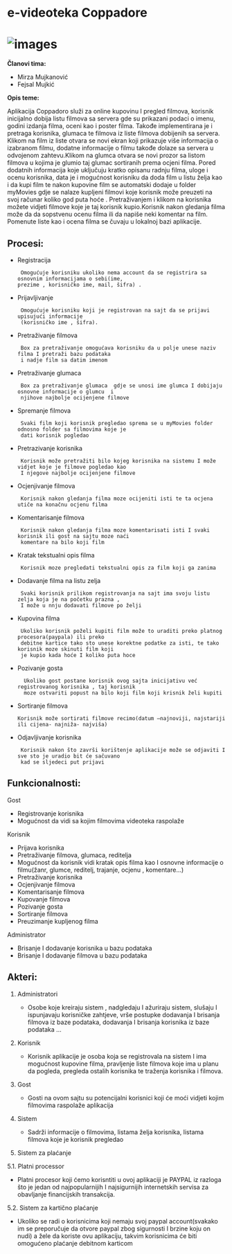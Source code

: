 # e-videoteka Coppadore
# ![images](https://user-images.githubusercontent.com/56490989/77188954-17ead400-6ad7-11ea-94eb-8b28a40de9c3.png)  
 

**Članovi tima:**
* Mirza Mujkanović
* Fejsal Mujkić

**Opis teme:**

Aplikacija Coppadoro služi za online kupovinu I pregled filmova, korisnik inicijalno dobija listu filmova sa servera gde su prikazani podaci o imenu, godini izdanja filma, oceni kao i poster filma. Takođe implementirana je i pretraga korisnika, glumaca te filmova iz liste filmova dobijenih sa servera. Klikom na film iz liste otvara se novi ekran koji prikazuje više informacija o izabranom filmu, dodatne informacije o filmu takođe dolaze sa servera u odvojenom zahtevu.Klikom na glumca otvara se novi prozor sa listom filmova u kojima je glumio taj glumac sortiranih prema ocjeni filma. Pored dodatnih informacija koje uključuju kratko opisanu radnju filma, uloge i ocenu korisnika, data je i mogućnost korisniku da doda film u listu želja kao i  da kupi film te nakon kupovine film se automatski dodaje u folder myMovies gdje se nalaze kupljeni filmovi koje korisnik može preuzeti na svoj računar koliko god puta hoće . Pretraživanjem i klikom na  korisnika možete vidjeti filmove koje je taj korisnik kupio.Korisnik nakon gledanja filma može da da sopstvenu ocenu filma ili da napiše neki komentar na film. Pomenute liste kao i ocena filma se čuvaju u lokalnoj bazi aplikacije.

## Procesi:
* Registracija 
       
       Omogućuje korisniku ukoliko nema account da se registrira sa osnovnim informacijama o sebi(ime,
      prezime , korisničko ime, mail, šifra) . 
* Prijavljivanje
       
       Omogućuje korisniku koji je registrovan na sajt da se prijavi upisujući informacije
       (korisničko ime , šifra).
* Pretraživanje filmova
       
       Box za pretraživanje omogućava korisniku da u polje unese naziv filma I pretraži bazu podataka 
       i nadje film sa datim imenom
* Pretraživanje glumaca 
       
       Box za pretraživanje glumaca  gdje se unosi ime glumca I dobijaju osnovne informacije o glumcu  i
       njihove najbolje ocijenjene filmove
* Spremanje filmova 
       
       Svaki film koji korisnik pregledao sprema se u myMovies folder odnosno folder sa filmovima koje je
       dati korisnik pogledao
* Pretrazivanje korisnika
       
       Korisnik može pretražiti bilo kojeg korisnika na sistemu I može vidjet koje je filmove pogledao kao
       I njegove najbolje ocijenjene filmove
* Ocjenjivanje filmova
       
       Korisnik nakon gledanja filma moze ocijeniti isti te ta ocjena utiče na konačnu ocjenu filma 
* Komentarisanje filmova
       
       Korisnik nakon gledanja filma moze komentarisati isti I svaki korisnik ili gost na sajtu moze naći 
       komentare na bilo koji film 
* Kratak tekstualni opis filma 
       
       Korisnik moze pregledati tekstualni opis za film koji ga zanima 
* Dodavanje filma na listu zelja
       
       Svaki korisnik prilikom registrovanja na sajt ima svoju listu zelja koja je na početku prazna , 
       I može u nnju dodavati filmove po želji
* Kupovina filma
       
       Ukoliko korisnik poželi kupiti film može to uraditi preko platnog procesora(paypala) ili preko 
       debitne kartice tako sto unese korektne podatke za isti, te tako korisnik moze skinuti film koji 
       je kupio kada hoće I koliko puta hoce
* Pozivanje gosta
        
        Ukoliko gost postane korisnik ovog sajta inicijativu već registrovanog korisnika , taj korisnik 
        moze ostvariti popust na bilo koji film koji krisnik želi kupiti
 * Sortiranje filmova
       
       Korisnik može sortirati filmove recimo(datum –najnoviji, najstariji ili cijena- najniža- najviša)
* Odjavljivanje korisnika
       
       Korisnik nakon što završi korištenje aplikacije može se odjaviti I sve sto je uradio bit će sačuvano 
       kad se sljedeci put prijavi




## Funkcionalnosti:
 
 Gost
- Registrovanje korisnika 
- Mogućnost da vidi sa kojim filmovima videoteka raspolaže

Korisnik
- Prijava korisnika
- Pretraživanje filmova, glumaca, reditelja
- Mogućnost da korisnik vidi kratak opis filma kao I osnovne informacije o filmu(žanr, glumce, reditelj, trajanje, ocjenu , komentare…)
- Pretraživanje korisnika
- Ocjenjivanje filmova
- Komentarisanje filmova
- Kupovanje filmova
- Pozivanje gosta 
- Sortiranje filmova
- Preuzimanje kupljenog filma 

Administrator
- Brisanje I dodavanje korisnika u bazu podataka
- Brisanje I dodavanje filmova u bazu podataka


## Akteri:

1. Administratori
   * Osobe koje kreiraju sistem , nadgledaju I ažuriraju sistem, slušaju I ispunjavaju korisničke zahtjeve, vrše postupke dodavanja I brisanja filmova iz baze podataka, dodavanja I brisanja korisnika iz baze podataka …
2. Korisnik  
   * Korisnik aplikacije je osoba koja se registrovala na sistem I ima mogućnost kupovine filma, pravljenje liste filmova koje ima u planu da pogleda, pregleda ostalih korisnika te traženja korisnika i filmova.
3. Gost 
   * Gosti na ovom sajtu su potencijalni korisnici koji će moći vidjeti kojim filmovima raspolaže aplikacija
4. Sistem 
   * Sadrži informacije o filmovima, listama želja korisnika, listama filmova koje je korisnik pregledao

5. Sistem za plaćanje

5.1. Platni processor
   * Platni procesor koji ćemo korisntiti u ovoj aplikaciji je PAYPAL iz razloga što je jedan od najpopularnijih I najsigurnijih internetskih servisa za obavljanje financijskih transakcija.

5.2. Sistem za kartično plaćanje 
   * Ukoliko se radi o korisnicima koji nemaju svoj paypal account(svakako im se preporučuje da otvore paypal zbog sigurnosti I brzine koju on nudi) a žele da koriste ovu aplikaciju, takvim korisnicima će biti omogućeno plaćanje  debitnom karticom 


